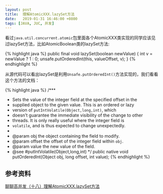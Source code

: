 ```yaml
---
layout: post
title:  理解AtomicXXX.lazySet方法
date:   2019-01-31 16:46:00 +0800
tags: [JAVA, JUC, 并发]
---
```


看过`java.util.concurrent.atomic`包里面各个AtomicXXX类实现的同学应该见过lazySet方法，比如AtomicBoolean类的lazySet方法:

{% highlight java %}
public final void lazySet(boolean newValue) {
    int v = newValue ? 1 : 0;
    unsafe.putOrderedInt(this, valueOffset, v);
}
{% endhighlight %}

从源代码可以看出lazySet是利用`Unsafe.putOrderedInt()`方法实现的，我们看看这个方法的文档：

{% highlight java %}
/***
* Sets the value of the integer field at the specified offset in the
* supplied object to the given value.  This is an ordered or lazy
* version of <code>putIntVolatile(Object,long,int)</code>, which
* doesn't guarantee the immediate visibility of the change to other
* threads.  It is only really useful where the integer field is
* <code>volatile</code>, and is thus expected to change unexpectedly.
*
* @param obj the object containing the field to modify.
* @param offset the offset of the integer field within <code>obj</code>.
* @param value the new value of the field.
* @see #putIntVolatile(Object,long,int)
*/
public native void putOrderedInt(Object obj, long offset, int value);
{% endhighlight %}


## 参考资料

[聊聊高并发（十八）理解AtomicXXX.lazySet方法](https://blog.csdn.net/ITer_ZC/article/details/40744485)